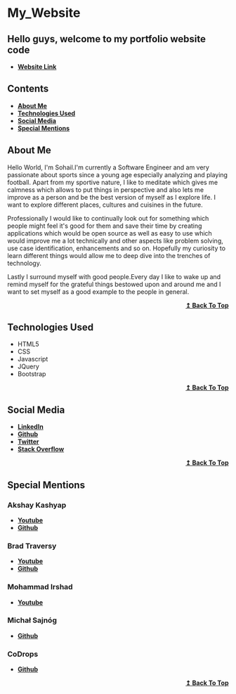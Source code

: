 # My_Website

##  Hello guys, welcome to my portfolio website code
- **[Website Link](https://sohailarsenal10.github.io/My_Website/)**


## Contents

- <span><b><a href="#about-me">About Me</a></b></span>
- **[Technologies Used](#technologies-used)**
- **[Social Media](#social-media)**
- **[Special Mentions](#special-mentions)**


## About Me

Hello World, I'm Sohail.I'm currently a Software Engineer and am very passionate about sports since a young age especially analyzing and playing football.
Apart from my sportive nature, I like to meditate which gives me calmness which allows to put things in perspective and also lets me improve as a person and be
the best version of myself as I explore life. I want to explore different places, cultures and cuisines in the future.

Professionally I would like to continually look out for something which people might feel it's good for them and save their time by creating applications which would be open source as well as easy to use which would improve me a lot technically and other aspects like problem solving, use case identification, enhancements and so on. Hopefully my curiosity to learn different things would allow me to deep dive into the trenches of technology.

Lastly I surround myself with good people.Every day I like to wake up and remind myself for the grateful things bestowed upon and around me 
and I want to set myself as a good example to the people in general.
<div align="right">
    <b><a href="#contents">↥ Back To Top</a></b>
</div>


## Technologies Used

- HTML5
- CSS
- Javascript
- JQuery
- Bootstrap
<div align="right">
    <b><a href="#contents">↥ Back To Top</a></b>
</div>

## Social Media

- **[LinkedIn](https://www.linkedin.com/in/syed-sohail-ahmed/)**
- **[Github](https://github.com/SohailArsenal10/)**
- **[Twitter](https://twitter.com/sohail_gooner10)**
- **[Stack Overflow](https://stackoverflow.com/users/12033473/syed-sohail-ahmed)**
<div align="right">
    <b><a href="#contents">↥ Back To Top</a></b>
</div>

## Special Mentions

### Akshay Kashyap
  - **[Youtube](https://www.youtube.com/c/dailytuition)**
  - **[Github](https://github.com/akashyap2013)**

### Brad Traversy
  - **[Youtube](https://www.youtube.com/user/TechGuyWeb)**
  - **[Github](https://github.com/bradtraversy/)**
  
### Mohammad Irshad
  - **[Youtube](https://www.youtube.com/channel/UCbwXnUipZsLfUckBPsC7Jog)**
  
### Michał Sajnóg 
  - **[Github](https://github.com/michalsnik/aos)**
  
### CoDrops
  - **[Github](https://github.com/codrops)**
  
<div align="right">
    <b><a href="#contents">↥ Back To Top</a></b>
</div>  
